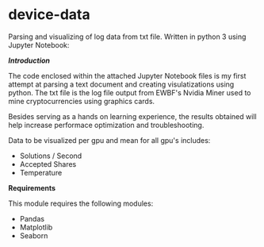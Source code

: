 # device-data

Parsing and visualizing of log data from txt file. Written in python 3 using Jupyter Notebook:

   
 ___Introduction___
 
The code enclosed within the attached Jupyter Notebook files is my first attempt at parsing a text document and creating visulatizations using python. The txt file is the log file output from EWBF's Nvidia Miner used to mine cryptocurrencies using graphics cards. 

Besides serving as a hands on learning experience, the results obtained will help increase performace optimization and troubleshooting. 

Data to be visualized per gpu and mean for all gpu's includes:

- Solutions / Second
- Accepted Shares
- Temperature

  
 ____Requirements____
 
 This module requires the following modules:
 
- Pandas
- Matplotlib
- Seaborn
